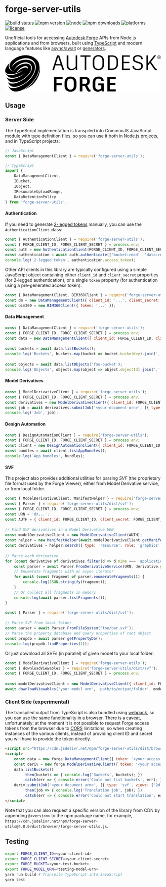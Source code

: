 # forge-server-utils

[![build status](https://travis-ci.org/petrbroz/forge-server-utils.svg?branch=master)](https://travis-ci.org/petrbroz/forge-server-utils)
[![npm version](https://badge.fury.io/js/forge-server-utils.svg)](https://badge.fury.io/js/forge-server-utils)
![node](https://img.shields.io/node/v/forge-server-utils.svg)
![npm downloads](https://img.shields.io/npm/dw/forge-server-utils.svg)
![platforms](https://img.shields.io/badge/platform-windows%20%7C%20osx%20%7C%20linux-lightgray.svg)
[![license](https://img.shields.io/badge/license-MIT-blue.svg)](http://opensource.org/licenses/MIT)

Unofficial tools for accessing [Autodesk Forge](https://developer.autodesk.com/) APIs from Node.js applications
and from browsers, built using [TypeScript](https://www.typescriptlang.org) and modern language features like
[async/await](https://developer.mozilla.org/en-US/docs/Web/JavaScript/Reference/Statements/async_function)
or [generators](https://developer.mozilla.org/en-US/docs/Web/JavaScript/Reference/Statements/function*).

![Autodesk Forge](docs/logo.png)

## Usage

### Server Side

The TypeScript implementation is transpiled into CommonJS JavaScript module with type definition files,
so you can use it both in Node.js projects, and in TypeScript projects:

```js
// JavaScript
const { DataManagementClient } = require('forge-server-utils');
```

```ts
// TypeScript
import {
	DataManagementClient,
	IBucket,
	IObject,
	IResumableUploadRange,
	DataRetentionPolicy
} from 'forge-server-utils';
```

#### Authentication

If you need to generate [2-legged tokens](https://forge.autodesk.com/en/docs/oauth/v2/tutorials/get-2-legged-token)
manually, you can use the `AuthenticationClient` class:

```js
const { AuthenticationClient } = require('forge-server-utils');
const { FORGE_CLIENT_ID, FORGE_CLIENT_SECRET } = process.env;
const auth = new AuthenticationClient(FORGE_CLIENT_ID, FORGE_CLIENT_SECRET);
const authentication = await auth.authenticate(['bucket:read', 'data:read']);
console.log('2-legged token', authentication.access_token);
```

Other API clients in this library are typically configured using a simple JavaScript object
containing either `client_id` and `client_secret` properties (for 2-legged authentication),
or a single `token` property (for authentication using a pre-generated access token):

```js
const { DataManagementClient, BIM360Client } = require('forge-server-utils');
const dm = new DataManagementClient({ client_id: '...', client_secret: '...' });
const bim360 = new BIM360Client({ token: '...' });
```

#### Data Management

```js
const { DataManagementClient } = require('forge-server-utils');
const { FORGE_CLIENT_ID, FORGE_CLIENT_SECRET } = process.env;
const data = new DataManagementClient({ client_id: FORGE_CLIENT_ID, client_secret: FORGE_CLIENT_SECRET });

const buckets = await data.listBuckets();
console.log('Buckets', buckets.map(bucket => bucket.bucketKey).join(','));

const objects = await data.listObjects('foo-bucket');
console.log('Objects', objects.map(object => object.objectId).join(','));
```

#### Model Derivatives

```js
const { ModelDerivativeClient } = require('forge-server-utils');
const { FORGE_CLIENT_ID, FORGE_CLIENT_SECRET } = process.env;
const derivatives = new ModelDerivativeClient({ client_id: FORGE_CLIENT_ID, client_secret: FORGE_CLIENT_SECRET });
const job = await derivatives.submitJob('<your-document-urn>', [{ type: 'svf', views: ['2d', '3d'] }]);
console.log('Job', job);
```

#### Design Automation

```js
const { DesignAutomationClient } = require('forge-server-utils');
const { FORGE_CLIENT_ID, FORGE_CLIENT_SECRET } = process.env;
const client = new DesignAutomationClient({ client_id: FORGE_CLIENT_ID, client_secret: FORGE_CLIENT_SECRET });
const bundles = await client.listAppBundles();
console.log('App bundles', bundles);
```

#### SVF

This project also provides additional utilities for parsing _SVF_
(the proprietary file format used by the Forge Viewer), either from Model Derivative
service, or from local folder.

```js
const { ModelDerivativeClient, ManifestHelper } = require('forge-server-utils');
const { Parser } = require('forge-server-utils/dist/svf');
const { FORGE_CLIENT_ID, FORGE_CLIENT_SECRET } = process.env;
const URN = 'dX...';
const AUTH = { client_id: FORGE_CLIENT_ID, client_secret: FORGE_CLIENT_SECRET };

// Find SVF derivatives in a Model Derivative URN
const modelDerivativeClient = new ModelDerivativeClient(AUTH);
const helper = new ManifestHelper(await modelDerivativeClient.getManifest(URN));
const derivatives = helper.search({ type: 'resource', role: 'graphics' });

// Parse each derivative
for (const derivative of derivatives.filter(d => d.mime === 'application/autodesk-svf')) {
    const parser = await Parser.FromDerivativeService(URN, derivative.guid, AUTH);
    // Enumerate fragments with an async iterator
    for await (const fragment of parser.enumerateFragments()) {
        console.log(JSON.stringify(fragment));
    }
    // Or collect all fragments in memory
    console.log(await parser.listFragments());
}
```

```js
const { Parser } = require('forge-server-utils/dist/svf');

// Parse SVF from local folder
const parser = await Parser.FromFileSystem('foo/bar.svf');
// Parse the property database and query properties of root object
const propdb = await parser.getPropertyDb();
console.log(propdb.findProperties(1));
```

Or just download all SVFs (in parallel) of given model to your local folder:

```js
const { ModelDerivativeClient } = require('forge-server-utils');
const { downloadViewables } = require('forge-server-utils/dist/svf');
const { FORGE_CLIENT_ID, FORGE_CLIENT_SECRET } = process.env;

const modelDerivativeClient = new ModelDerivativeClient({ client_id: FORGE_CLIENT_ID, client_secret: FORGE_CLIENT_SECRET });
await downloadViewables('your model urn', 'path/to/output/folder', modelDerivativeClient);
```

### Client Side (experimental)

The transpiled output from TypeScript is also bundled using [webpack](https://webpack.js.org),
so you can use the same functionality in a browser. There is a caveat, unfortunately: at the moment
it is not possible to request Forge access tokens from the browser
due to [CORS](https://developer.mozilla.org/en-US/docs/Web/HTTP/CORS) limitations,
so when creating instances of the various clients, instead of providing client ID and secret
you will have to provide the token directly.

```html
<script src="https://cdn.jsdelivr.net/npm/forge-server-utils/dist/browser/forge-server-utils.js"></script>
<script>
	const data = new forge.DataManagementClient({ token: '<your access token>' });
	const deriv = new forge.ModelDerivativeClient({ token: '<your access token>' });
	data.listBuckets()
		.then(buckets => { console.log('Buckets', buckets); })
		.catch(err => { console.error('Could not list buckets', err); });
	deriv.submitJob('<your document urn>', [{ type: 'svf', views: ['2d', '3d'] }])
		.then(job => { console.log('Translation job', job); })
		.catch(err => { console.error('Could not start translation', err); });
</script>
```

Note that you can also request a specific version of the library from CDN by appending `@<version>`
to the npm package name, for example, `https://cdn.jsdelivr.net/npm/forge-server-utils@4.0.0/dist/browser/forge-server-utils.js`.

## Testing

```bash
export FORGE_CLIENT_ID=<your-client-id>
export FORGE_CLIENT_SECRET=<your-client-secret>
export FORGE_BUCKET=<your-test-bucket>
export FORGE_MODEL_URN=<testing-model-urn>
yarn run build # Transpile TypeScript into JavaScript
yarn test
```
